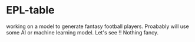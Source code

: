 # EPL-table
working on a model to generate fantasy football players. Proabably will use some AI or machine learning model. Let's see !!
Nothing fancy.
